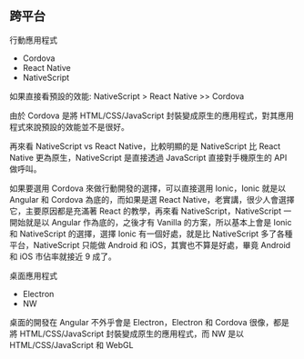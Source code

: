 ## 跨平台

行動應用程式
* Cordova
* React Native
* NativeScript

如果直接看預設的效能: NativeScript > React Native >> Cordova

由於 Cordova 是將 HTML/CSS/JavaScript 封裝變成原生的應用程式，對其應用程式來說預設的效能並不是很好。

再來看 NativeScript vs React Native，比較明顯的是 NativeScript 比 React Native 更為原生，NativeScript 是直接透過 JavaScript 直接對手機原生的 API 做呼叫。

如果要選用 Cordova 來做行動開發的選擇，可以直接選用 Ionic，Ionic 就是以 Angular 和 Cordova 為底的，而如果是選 React Native，老實講，很少人會選擇它，主要原因都是充滿著 React 的教學，再來看 NativeScript，NativeScript 一開始就是以 Angular 作為底的，之後才有 Vanilla 的方案，所以基本上會是 Ionic 和 NativeScript 的選擇，選擇 Ionic 有一個好處，就是比 NativeScript 多了各種平台，NativeScript 只能做 Android 和 iOS，其實也不算是好處，畢竟 Android 和 iOS 市佔率就接近 9 成了。

桌面應用程式
* Electron
* NW

桌面的開發在 Angular 不外乎會是 Electron，Electron 和 Cordova 很像，都是將 HTML/CSS/JavaScript 封裝變成原生的應用程式，而 NW 是以 HTML/CSS/JavaScript 和 WebGL
